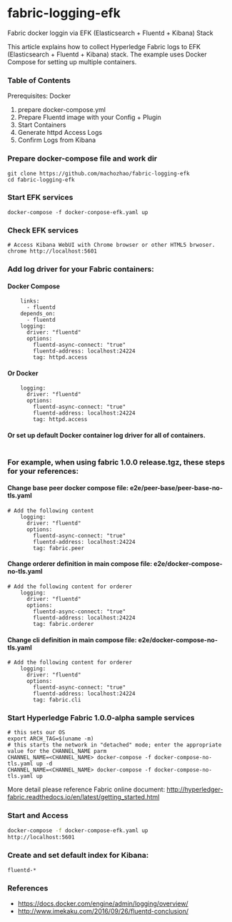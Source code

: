 # fabric-logging-efk
Fabric docker loggin via EFK (Elasticsearch + Fluentd + Kibana) Stack

This article explains how to collect Hyperledge Fabric logs to EFK (Elasticsearch + Fluentd + Kibana) stack. The example uses Docker Compose for setting up multiple containers.

### Table of Contents
Prerequisites: Docker
1. prepare docker-compose.yml
1. Prepare Fluentd image with your Config + Plugin
1. Start Containers
1. Generate httpd Access Logs
1. Confirm Logs from Kibana

### Prepare docker-compose file and work dir
```
git clone https://github.com/machozhao/fabric-logging-efk
cd fabric-logging-efk
```

### Start EFK services
```
docker-compose -f docker-conpose-efk.yaml up
```
### Check EFK services
```
# Access Kibana WebUI with Chrome browser or other HTML5 brwoser.
chrome http://localhost:5601
```

### Add log driver for your Fabric containers:
#### Docker Compose
```
    links:
      - fluentd
    depends_on:
      - fluentd
    logging:
      driver: "fluentd"
      options:
        fluentd-async-connect: "true"
        fluentd-address: localhost:24224
        tag: httpd.access
```        
#### Or Docker
```
    logging:
      driver: "fluentd"
      options:
        fluentd-async-connect: "true"
        fluentd-address: localhost:24224
        tag: httpd.access
```        
#### Or set up default Docker container log driver for all of containers.
```
```
### For example, when using fabric 1.0.0 release.tgz, these steps for your references:
#### Change base peer docker compose file: e2e/peer-base/peer-base-no-tls.yaml 
```
# Add the following content 
    logging:
      driver: "fluentd"
      options:
        fluentd-async-connect: "true"
        fluentd-address: localhost:24224
        tag: fabric.peer
```
#### Change orderer definition in main compose file: e2e/docker-compose-no-tls.yaml 
```
# Add the following content for orderer 
    logging:
      driver: "fluentd"
      options:
        fluentd-async-connect: "true"
        fluentd-address: localhost:24224
        tag: fabric.orderer
```
#### Change cli definition in main compose file: e2e/docker-compose-no-tls.yaml 
```
# Add the following content for orderer 
    logging:
      driver: "fluentd"
      options:
        fluentd-async-connect: "true"
        fluentd-address: localhost:24224
        tag: fabric.cli
```

### Start Hyperledge Fabric 1.0.0-alpha sample services
```
# this sets our OS
export ARCH_TAG=$(uname -m)
# this starts the network in "detached" mode; enter the appropriate value for the CHANNEL_NAME parm
CHANNEL_NAME=<CHANNEL_NAME> docker-compose -f docker-compose-no-tls.yaml up -d
CHANNEL_NAME=<CHANNEL_NAME> docker-compose -f docker-compose-no-tls.yaml up
```
More detail please reference Fabric online document: http://hyperledger-fabric.readthedocs.io/en/latest/getting_started.html


### Start and Access
```bash
docker-compose -f docker-compose-efk.yaml up
http://localhost:5601
```
### Create and set default index for Kibana: 
```
fluentd-*
```

### References
* https://docs.docker.com/engine/admin/logging/overview/
* http://www.imekaku.com/2016/09/26/fluentd-conclusion/
